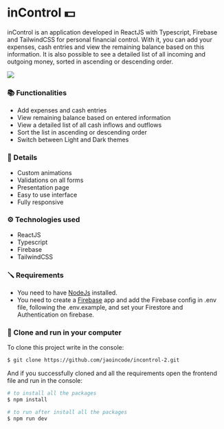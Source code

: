 # inControl 💵

inControl is an application developed in ReactJS with Typescript, Firebase and TailwindCSS for personal financial control. With it, you can add your expenses, cash entries and view the remaining balance based on this information. It is also possible to see a detailed list of all incoming and outgoing money, sorted in ascending or descending order.

<img src="https://user-images.githubusercontent.com/92704272/233866125-9ecd383f-6477-4128-b2d7-b77ddd25cac7.png" />

### 📚 Functionalities
- Add expenses and cash entries
- View remaining balance based on entered information
- View a detailed list of all cash inflows and outflows
- Sort the list in ascending or descending order
- Switch between Light and Dark themes

### 💅 Details
- Custom animations
- Validations on all forms
- Presentation page
- Easy to use interface
- Fully responsive

### ⚙️ Technologies used
- ReactJS
- Typescript
- Firebase
- TailwindCSS

### 🪛 Requirements
- You need to have [NodeJs](https://nodejs.org/en/) installed.
- You need to create a [Firebase](https://firebase.google.com/) app and add the Firebase config in .env file, following the .env.example, and set your Firestore and Authentication on firebase.

### 🚀 Clone and run in your computer 
To clone this project write in the console:

```bash
$ git clone https://github.com/jaoincode/incontrol-2.git
```

And if you successfully cloned and all the requirements open the frontend file and run in the console:

```bash
# to install all the packages
$ npm install

# to run after install all the packages
$ npm run dev
```
